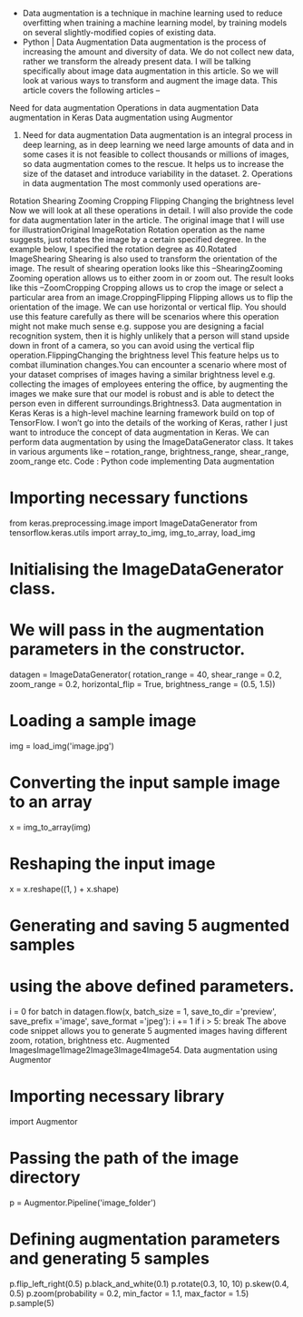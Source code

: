 - Data augmentation is a technique in machine learning used to reduce overfitting when training a machine learning model, by training models on several slightly-modified copies of existing data.
- Python | Data Augmentation
Data augmentation is the process of increasing the amount and diversity of data. We do not collect new data, rather we transform the already present data. I will be talking specifically about image data augmentation in this article. So we will look at various ways to transform and augment the image data. This article covers the following articles –

Need for data augmentation
Operations in data augmentation
Data augmentation in Keras
Data augmentation using Augmentor
1. Need for data augmentation Data augmentation is an integral process in deep learning, as in deep learning we need large amounts of data and in some cases it is not feasible to collect thousands or millions of images, so data augmentation comes to the rescue. It helps us to increase the size of the dataset and introduce variability in the dataset. 2. Operations in data augmentation The most commonly used operations are-

Rotation
Shearing
Zooming
Cropping
Flipping
Changing the brightness level
Now we will look at all these operations in detail. I will also provide the code for data augmentation later in the article. The original image that I will use for illustrationOriginal ImageRotation Rotation operation as the name suggests, just rotates the image by a certain specified degree. In the example below, I specified the rotation degree as 40.Rotated ImageShearing Shearing is also used to transform the orientation of the image. The result of shearing operation looks like this –ShearingZooming Zooming operation allows us to either zoom in or zoom out. The result looks like this –ZoomCropping Cropping allows us to crop the image or select a particular area from an image.CroppingFlipping Flipping allows us to flip the orientation of the image. We can use horizontal or vertical flip. You should use this feature carefully as there will be scenarios where this operation might not make much sense e.g. suppose you are designing a facial recognition system, then it is highly unlikely that a person will stand upside down in front of a camera, so you can avoid using the vertical flip operation.FlippingChanging the brightness level This feature helps us to combat illumination changes.You can encounter a scenario where most of your dataset comprises of images having a similar brightness level e.g. collecting the images of employees entering the office, by augmenting the images we make sure that our model is robust and is able to detect the person even in different surroundings.Brightness3. Data augmentation in Keras Keras is a high-level machine learning framework build on top of TensorFlow. I won’t go into the details of the working of Keras, rather I just want to introduce the concept of data augmentation in Keras. We can perform data augmentation by using the ImageDataGenerator class. It takes in various arguments like – rotation_range, brightness_range, shear_range, zoom_range etc. Code : Python code implementing Data augmentation 


# Importing necessary functions
from keras.preprocessing.image import ImageDataGenerator
from tensorflow.keras.utils import array_to_img, img_to_array, load_img
  
# Initialising the ImageDataGenerator class.
# We will pass in the augmentation parameters in the constructor.
datagen = ImageDataGenerator(
        rotation_range = 40,
        shear_range = 0.2,
        zoom_range = 0.2,
        horizontal_flip = True,
        brightness_range = (0.5, 1.5))
   
# Loading a sample image 
img = load_img('image.jpg') 
# Converting the input sample image to an array
x = img_to_array(img)
# Reshaping the input image
x = x.reshape((1, ) + x.shape) 
  
# Generating and saving 5 augmented samples 
# using the above defined parameters. 
i = 0
for batch in datagen.flow(x, batch_size = 1,
                          save_to_dir ='preview', 
                          save_prefix ='image', save_format ='jpeg'):
    i += 1
    if i > 5:
        break
The above code snippet allows you to generate 5 augmented images having different zoom, rotation, brightness etc. Augmented ImagesImage1Image2Image3Image4Image54. Data augmentation using Augmentor 



# Importing necessary library
import Augmentor
# Passing the path of the image directory
p = Augmentor.Pipeline('image_folder')
 
# Defining augmentation parameters and generating 5 samples
p.flip_left_right(0.5)
p.black_and_white(0.1)
p.rotate(0.3, 10, 10)
p.skew(0.4, 0.5)
p.zoom(probability = 0.2, min_factor = 1.1, max_factor = 1.5)
p.sample(5)
